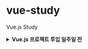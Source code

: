 # vue-study

Vue.js Study

<details>

<summary><b>Vue.js 프로젝트 투입 일주일 전</b></summary>

> - [x] Ch 01. Vue.js는 무엇인가?

> - [x] Ch 02. 개발환경 구성 (vs code, node, npm)

> - [x] [Ch 03. Vue CLI로 Vue 프로젝트 생성하기](https://github.com/ding-co/vue-study/tree/main/ch03)

> - [x] [Ch 04. Vue Router 설정](https://github.com/ding-co/vue-study/tree/main/ch04)

> - [x] [Ch 05. 컴포넌트 Basic](https://github.com/ding-co/vue-study/tree/main/ch05)

> - [x] Ch 06. Mock 서버 준비하기

> - [x] Ch 07. 서버 데이터 바인딩 실습

> - [x] [Ch 08. 컴포넌트 심화 학습](https://github.com/ding-co/vue-study/tree/main/ch08)

> - [x] [Ch 09. Reusability & Composition](https://github.com/ding-co/vue-study/tree/main/ch09)

> - [x] [Ch 10. Proxy 사용하기](https://github.com/ding-co/vue-study/tree/main/ch10)

> - [x] [Ch 11. Vuex (v4.x)](https://github.com/ding-co/vue-study/tree/main/ch11)

> - [x] Ch 12. 프로젝트 배포하기

> - [x] [Ch 13. 미니프로젝트: 로그인 처리](https://github.com/ding-co/vue-study/tree/main/ch13)

> - [x] [Ch 14. 미니프로젝트: 제품 판매 웹앱 구현](https://github.com/ding-co/vue-study/tree/main/ch14)

</details>
